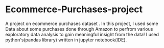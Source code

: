 # Ecommerce-Purchases-project
A project on ecommerce purchases dataset .
In this project, I used some Data about some purchases done through Amazon to perfrom various exploratory data analysis to gain meaningful insight from the data!
I used python's(pandas library) written in jupyter notebook(IDE).

